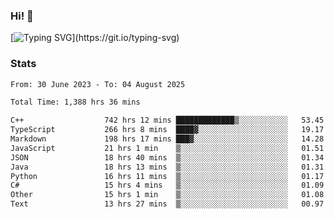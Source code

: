 ### Hi!  👋

[![Typing SVG](https://readme-typing-svg.herokuapp.com?font=Fira+Code&pause=1000&width=435&lines=Hello!+I'm+Texiwustion.)](https://git.io/typing-svg)

### Stats

<!--START_SECTION:waka-->

```txt
From: 30 June 2023 - To: 04 August 2025

Total Time: 1,388 hrs 36 mins

C++                  742 hrs 12 mins █████████████▒░░░░░░░░░░░   53.45 %
TypeScript           266 hrs 8 mins  ████▓░░░░░░░░░░░░░░░░░░░░   19.17 %
Markdown             198 hrs 17 mins ███▓░░░░░░░░░░░░░░░░░░░░░   14.28 %
JavaScript           21 hrs 1 min    ▒░░░░░░░░░░░░░░░░░░░░░░░░   01.51 %
JSON                 18 hrs 40 mins  ▒░░░░░░░░░░░░░░░░░░░░░░░░   01.34 %
Java                 18 hrs 13 mins  ▒░░░░░░░░░░░░░░░░░░░░░░░░   01.31 %
Python               16 hrs 11 mins  ▒░░░░░░░░░░░░░░░░░░░░░░░░   01.17 %
C#                   15 hrs 4 mins   ▒░░░░░░░░░░░░░░░░░░░░░░░░   01.09 %
Other                15 hrs 1 min    ▒░░░░░░░░░░░░░░░░░░░░░░░░   01.08 %
Text                 13 hrs 27 mins  ▒░░░░░░░░░░░░░░░░░░░░░░░░   00.97 %
```

<!--END_SECTION:waka-->
